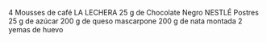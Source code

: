 4 Mousses de café LA LECHERA
25 g de Chocolate Negro NESTLÉ Postres
25 g de azúcar
200 g de queso mascarpone
200 g de nata montada
2 yemas de huevo